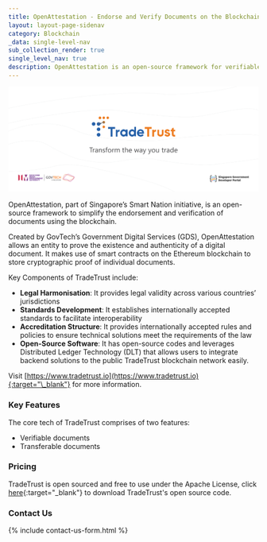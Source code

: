 ```yaml
---
title: OpenAttestation - Endorse and Verify Documents on the Blockchain Securely and Seamlessly
layout: layout-page-sidenav
category: Blockchain
_data: single-level-nav
sub_collection_render: true
single_level_nav: true
description: OpenAttestation is an open-source framework for verifiable documents and transferable records on the blockchain. Find out more.
---
```


![TradeTrust header banner](/assets/img/TradeTrust-HeaderBanner-v5.png)

OpenAttestation, part of Singapore’s Smart Nation initiative, is an open-source framework to simplify the endorsement and verification of documents using the blockchain. 

Created by GovTech’s Government Digital Services (GDS), OpenAttestation allows an entity to prove the existence and authenticity of a digital document. It makes use of smart contracts on the Ethereum blockchain to store cryptographic proof of individual documents. 

Key Components of TradeTrust include:

- **Legal Harmonisation**: It provides legal validity across various countries’ jurisdictions 
- **Standards Development**: It establishes internationally accepted standards to facilitate interoperability
-	**Accreditation Structure**: It provides internationally accepted rules and policies to ensure technical solutions meet the requirements of the law
-	**Open-Source Software**: It has open-source codes and leverages Distributed Ledger Technology (DLT) that allows users to integrate backend solutions to the public TradeTrust blockchain network easily.

Visit [https://www.tradetrust.io](https://www.tradetrust.io){:target="\_blank"} for more information.

### Key Features

The core tech of TradeTrust comprises of two features:

- Verifiable documents
- Transferable documents

### Pricing

TradeTrust is open sourced and free to use under the Apache License, click [here](https://github.com/TradeTrust){:target="\_blank"} to download TradeTrust's open source code. 

### Contact Us

{% include contact-us-form.html %} 
